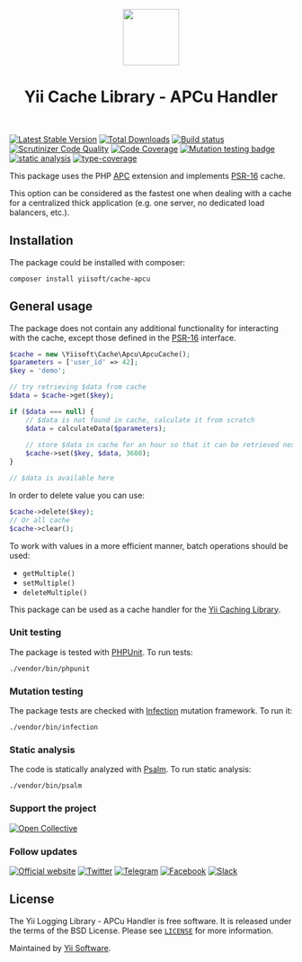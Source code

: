 <p align="center">
    <a href="https://github.com/yiisoft" target="_blank">
        <img src="https://yiisoft.github.io/docs/images/yii_logo.svg" height="100px">
    </a>
    <h1 align="center">Yii Cache Library - APCu Handler</h1>
    <br>
</p>

[![Latest Stable Version](https://poser.pugx.org/yiisoft/cache-apcu/v/stable.png)](https://packagist.org/packages/yiisoft/cache-apcu)
[![Total Downloads](https://poser.pugx.org/yiisoft/cache-apcu/downloads.png)](https://packagist.org/packages/yiisoft/cache-apcu)
[![Build status](https://github.com/yiisoft/cache-apcu/workflows/build/badge.svg)](https://github.com/yiisoft/cache-apcu/actions?query=workflow%3Abuild)
[![Scrutinizer Code Quality](https://scrutinizer-ci.com/g/yiisoft/cache-apcu/badges/quality-score.png?b=master)](https://scrutinizer-ci.com/g/yiisoft/cache-apcu/?branch=master)
[![Code Coverage](https://scrutinizer-ci.com/g/yiisoft/cache-apcu/badges/coverage.png?b=master)](https://scrutinizer-ci.com/g/yiisoft/cache-apcu/?branch=master)
[![Mutation testing badge](https://img.shields.io/endpoint?style=flat&url=https%3A%2F%2Fbadge-api.stryker-mutator.io%2Fgithub.com%2Fyiisoft%2Fcache-apcu%2Fmaster)](https://dashboard.stryker-mutator.io/reports/github.com/yiisoft/cache-apcu/master)
[![static analysis](https://github.com/yiisoft/cache-apcu/workflows/static%20analysis/badge.svg)](https://github.com/yiisoft/cache-apcu/actions?query=workflow%3A%22static+analysis%22)
[![type-coverage](https://shepherd.dev/github/yiisoft/cache-apcu/coverage.svg)](https://shepherd.dev/github/yiisoft/cache-apcu)

This package uses the PHP [APC](https://www.php.net/manual/book.apcu.php)
extension and implements [PSR-16](https://www.php-fig.org/psr/psr-16/) cache.

This option can be considered as the fastest one when dealing with a cache for a
centralized thick application (e.g. one server, no dedicated load balancers, etc.).

## Installation

The package could be installed with composer:

```
composer install yiisoft/cache-apcu
```

## General usage

The package does not contain any additional functionality for interacting with the cache,
except those defined in the [PSR-16](https://www.php-fig.org/psr/psr-16/) interface.


```php
$cache = new \Yiisoft\Cache\Apcu\ApcuCache();
$parameters = ['user_id' => 42];
$key = 'demo';

// try retrieving $data from cache
$data = $cache->get($key);

if ($data === null) {
    // $data is not found in cache, calculate it from scratch
    $data = calculateData($parameters);
    
    // store $data in cache for an hour so that it can be retrieved next time
    $cache->set($key, $data, 3600);
}

// $data is available here
```

In order to delete value you can use:

```php
$cache->delete($key);
// Or all cache
$cache->clear();
```

To work with values in a more efficient manner, batch operations should be used:

- `getMultiple()`
- `setMultiple()`
- `deleteMultiple()`

This package can be used as a cache handler for the [Yii Caching Library](https://github.com/yiisoft/cache).

### Unit testing

The package is tested with [PHPUnit](https://phpunit.de/). To run tests:

```shell
./vendor/bin/phpunit
```

### Mutation testing

The package tests are checked with [Infection](https://infection.github.io/) mutation framework. To run it:

```shell
./vendor/bin/infection
```

### Static analysis

The code is statically analyzed with [Psalm](https://psalm.dev/). To run static analysis:

```shell
./vendor/bin/psalm
```

### Support the project

[![Open Collective](https://img.shields.io/badge/Open%20Collective-sponsor-7eadf1?logo=open%20collective&logoColor=7eadf1&labelColor=555555)](https://opencollective.com/yiisoft)

### Follow updates

[![Official website](https://img.shields.io/badge/Powered_by-Yii_Framework-green.svg?style=flat)](https://www.yiiframework.com/)
[![Twitter](https://img.shields.io/badge/twitter-follow-1DA1F2?logo=twitter&logoColor=1DA1F2&labelColor=555555?style=flat)](https://twitter.com/yiiframework)
[![Telegram](https://img.shields.io/badge/telegram-join-1DA1F2?style=flat&logo=telegram)](https://t.me/yii3en)
[![Facebook](https://img.shields.io/badge/facebook-join-1DA1F2?style=flat&logo=facebook&logoColor=ffffff)](https://www.facebook.com/groups/yiitalk)
[![Slack](https://img.shields.io/badge/slack-join-1DA1F2?style=flat&logo=slack)](https://yiiframework.com/go/slack)

## License

The Yii Logging Library - APCu Handler is free software. It is released under the terms of the BSD License.
Please see [`LICENSE`](./LICENSE.md) for more information.

Maintained by [Yii Software](https://www.yiiframework.com/).

